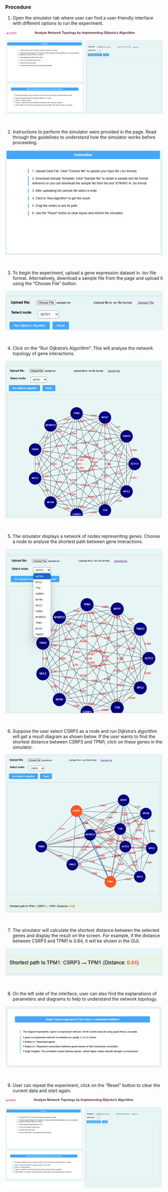 ### Procedure

1. Open the simulator tab where user can find a user-friendly interface with different options to run the experiment. 



<img src="images/p1.png" title="" />

&nbsp;

2. Instructions to perform the simulator were provided in the page. Read through the guidelines to understand how the simulator works before proceeding. 

<img src="images/p2.png" title="" />

&nbsp;


3. To begin the experiment, upload a gene expression dataset in .tsv file format. Alternatively, download a sample file from the page and upload it using the “Choose File” button. 

<img src="images/p3.png" title="" />

&nbsp;


4. Click on the “Run Dijkstra’s Algorithm”. This will analyse the network topology of gene interactions.

<img src="images/p4.png" title="" />

&nbsp;


5. The simulator displays a network of nodes representing genes. Choose a node to analyse the shortest path between gene interactions.

<img src="images/p5.png" title="" />

&nbsp;

6. Suppose the user select CSRP3 as a node and run Dijkstra’s algorithm will get a result diagram as shown below. If the user wants to find the shortest distance between CSRP3 and TPM1, click on these genes in the simulator.

<img src="images/p6.png" title="" />

&nbsp;


7. The simulator will calculate the shortest distance between the selected genes and display the result on the screen. For example, if the distance between CSRP3 and TPM1 is 0.84, it will be shown in the GUI.

<img src="images/p7.png" title="" />

&nbsp;


8. On the left side of the interface, user can also find the explanations of parameters and diagrams to help to understand the network topology.

<img src="images/p8.png" title="" />

&nbsp;

9. User can repeat the experiment, click on the “Reset” button to clear the current data and start again.


<img src="images/p9.png" title="" />

&nbsp;
